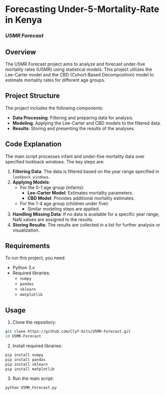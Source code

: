 # Forecasting Under-5-Mortality-Rate in Kenya
### _U5MR Forecast_

## Overview

The U5MR Forecast project aims to analyze and forecast under-five mortality rates (U5MR) using statistical models. This project utilizes the Lee-Carter model and the CBD (Cohort-Based Decomposition) model to estimate mortality rates for different age groups.

## Project Structure

The project includes the following components:
- **Data Processing**: Filtering and preparing data for analysis.
- **Modeling**: Applying the Lee-Carter and CBD models to the filtered data.
- **Results**: Storing and presenting the results of the analyses.

## Code Explanation

The main script processes infant and under-five mortality data over specified lookback windows. The key steps are:

1. **Filtering Data**: The data is filtered based on the year range specified in `lookback_windows`.
2. **Applying Models**:
   - For the 0-1 age group (infants):
     - **Lee-Carter Model**: Estimates mortality parameters.
     - **CBD Model**: Provides additional mortality estimates.
   - For the 1-4 age group (children under five):
     - Similar modeling steps are applied.
3. **Handling Missing Data**: If no data is available for a specific year range, NaN values are assigned to the results.
4. **Storing Results**: The results are collected in a list for further analysis or visualization.

## Requirements

To run this project, you need:
- Python 3.x
- Required libraries:
  - `numpy`
  - `pandas`
  - `sklearn`
  - `matplotlib`

## Usage

1. Clone the repository:
```bash
git clone https://github.com/Clyf-bits/U5MR-Forecast.git
cd U5MR-Forecast
```
2. Install required libraries:

```bash
pip install numpy
pip install pandas
pip install sklearn
pip install matplotlib
```
3. Run the main script:
```bash
python U5MR_Forecast.py
```





